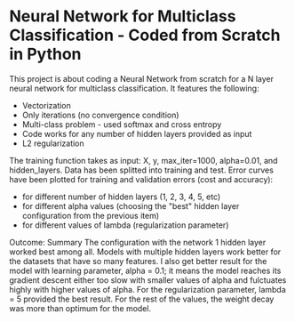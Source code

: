 # Neural Network for Multiclass Classification - Coded from Scratch in Python

This project is about coding a Neural Network from scratch for a N layer neural network for multiclass classification. It features the following: 
- Vectorization
- Only iterations (no convergence condition)
- Multi-class problem - used softmax and cross entropy
- Code works for any number of hidden layers provided as input
- L2 regularization

The training function takes as input: X, y, max_iter=1000, alpha=0.01, and hidden_layers. Data has been splitted into training and test. Error curves have been plotted for training and validation errors (cost and accuracy):
- for different number of hidden layers (1, 2, 3, 4, 5, etc)
- for different alpha values (choosing the "best" hidden layer configuration from the previous item)
- for different values of lambda (regularization parameter)

Outcome:
Summary
The configuration with the network 1 hidden layer worked best among all. Models with multiple hidden layers work better for the datasets that have so many features. I also get better result for the model with learning parameter, alpha = 0.1; it means the model reaches its gradient descent either too slow with smaller values of alpha and fulctuates highly with higher values of alpha. For the regularization parameter, lambda = 5 provided the best result. For the rest of the values, the weight decay was more than optimum for the model.
